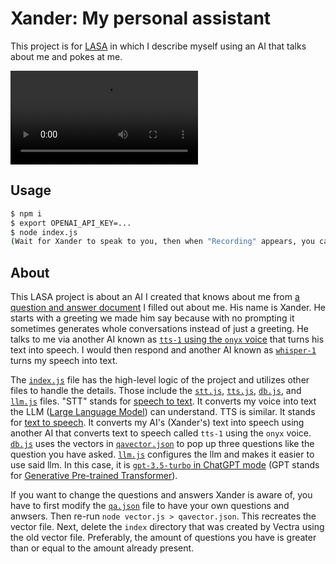 # Xander: My personal assistant

This project is for [LASA](https://lasa.austinschools.org/) in which I describe myself using an AI that talks about me and pokes at me.

<video src="https://github.com/alexellis2010/lasa_ai/assets/155187193/bc6e7a6c-6f75-4070-b8b7-68833e178bf9.mp4"></video>

## Usage

```sh
$ npm i
$ export OPENAI_API_KEY=...
$ node index.js
(Wait for Xander to speak to you, then when "Recording" appears, you can speak to him. Press Space when you finish talking and then Xander will respond. Press Ctrl+C to quit)
```

## About

This LASA project is about an AI I created that knows about me from [a question and answer document](https://github.com/alexellis2010/lasa_ai/blob/main/qa.json) I filled out about me. His name is Xander. He starts with a greeting we made him say because with no prompting it sometimes generates whole conversations instead of just a greeting. He talks to me via another AI known as [`tts-1` using the `onyx` voice](https://platform.openai.com/docs/api-reference/audio/createSpeech) that turns his text into speech. I would then respond and another AI known as [`whisper-1`](https://platform.openai.com/docs/api-reference/audio/createTranscription) turns my speech into text.

The [`index.js`](https://github.com/alexellis2010/lasa_ai/blob/main/index.js) file has the high-level logic of the project and utilizes other files to handle the details. Those include the [`stt.js`](https://github.com/alexellis2010/lasa_ai/blob/main/stt.js), [`tts.js`](https://github.com/alexellis2010/lasa_ai/blob/main/tts.js), [`db.js`](https://github.com/alexellis2010/lasa_ai/blob/main/db.js), and [`llm.js`](https://github.com/alexellis2010/lasa_ai/blob/main/llm.js) files. "STT" stands for [speech to text](https://en.wikipedia.org/wiki/Speech_recognition). It converts my voice into text the LLM ([Large Language Model](https://en.wikipedia.org/wiki/Large_language_model)) can understand. TTS is similar. It stands for [text to speech](https://en.wikipedia.org/wiki/Speech_synthesis). It converts my AI's (Xander's) text into speech using another AI that converts text to speech called `tts-1` using the `onyx` voice. [`db.js`](https://github.com/alexellis2010/lasa_ai/blob/main/db.js) uses the vectors in [`qavector.json`](https://github.com/alexellis2010/lasa_ai/blob/main/qavector.json) to pop up three questions like the question you have asked. [`llm.js`](https://github.com/alexellis2010/lasa_ai/blob/main/llm.js) configures the llm and makes it easier to use said llm. In this case, it is [`gpt-3.5-turbo` in ChatGPT mode](https://platform.openai.com/docs/api-reference/chat/create) (GPT stands for [Generative Pre-trained Transformer](https://en.wikipedia.org/wiki/Generative_pre-trained_transformer)).

If you want to change the questions and answers Xander is aware of, you have to first modify the [`qa.json`](https://github.com/alexellis2010/lasa_ai/blob/main/qa.json) file to have your own questions and anwsers. Then re-run `node vector.js > qavector.json`. This recreates the vector file. Next, delete the `index` directory that was created by Vectra using the old vector file. Preferably, the amount of questions you have is greater than or equal to the amount already present.
